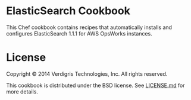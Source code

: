 ElasticSearch Cookbook
======================

This Chef cookbook contains recipes that automatically installs and configures
ElasticSearch 1.1.1 for AWS OpsWorks instances.

License
=======

Copyright &copy; 2014 Verdigris Technologies, Inc. All rights reserved.

This cookbook is distributed under the BSD license. See [LICENSE.md](
  https://github.com/VerdigrisTech/cookbook-elasticsearch/blob/master/LICENSE
) for more details.
